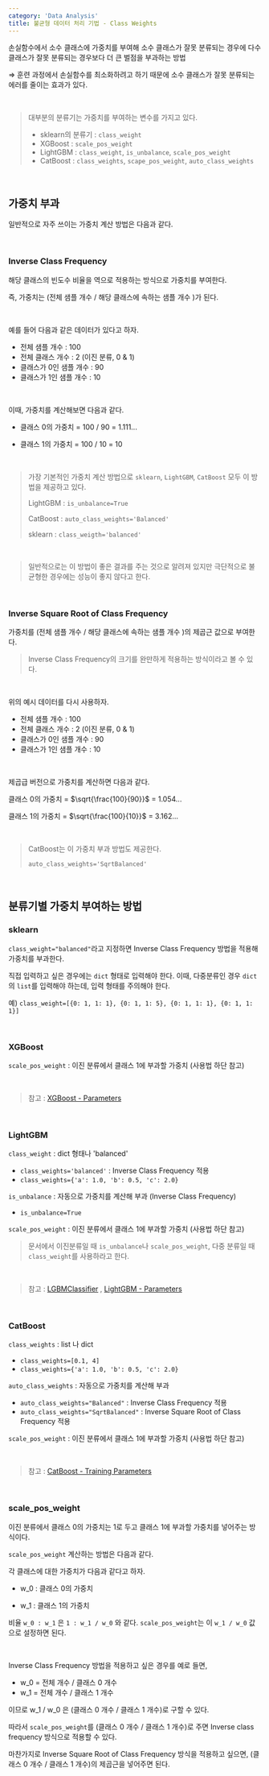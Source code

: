 ```yaml
---
category: 'Data Analysis'
title: 불균형 데이터 처리 기법 - Class Weights
---
```


손실함수에서 소수 클래스에 가중치를 부여해 소수 클래스가 잘못 분류되는 경우에 다수 클래스가 잘못 분류되는 경우보다 더 큰 벌점을 부과하는 방법

⇒ 훈련 과정에서 손실함수를 최소화하려고 하기 때문에 소수 클래스가 잘못 분류되는 에러를 줄이는 효과가 있다.

<br>

> 대부분의 분류기는 가중치를 부여하는 변수를 가지고 있다.
>
> - sklearn의 분류기 : `class_weight`
> - XGBoost : `scale_pos_weight`
> - LightGBM : `class_weight`, `is_unbalance`, `scale_pos_weight`
> - CatBoost : `class_weights`, `scape_pos_weight`, `auto_class_weights`

<br>


## 가중치 부과

일반적으로 자주 쓰이는 가중치 계산 방법은 다음과 같다.

<br>

###  Inverse Class Frequency

해당 클래스의 빈도수 비율을 역으로 적용하는 방식으로 가중치를 부여한다.  

즉, 가중치는 (전체 샘플 개수 / 해당 클래스에 속하는 샘플 개수 )가 된다.

<br>

예를 들어 다음과 같은 데이터가 있다고 하자.

- 전체 샘플 개수 : 100
- 전체 클래스 개수 : 2  (이진 분류, 0 & 1)
- 클래스가 0인 샘플 개수 : 90
- 클래스가 1인 샘플 개수 : 10

<br>

이때, 가중치를 계산해보면 다음과 같다.

- 클래스 0의 가중치 = 100 / 90 = 1.111...

- 클래스 1의 가중치 = 100 / 10 = 10

<br>

> 가장 기본적인 가중치 계산 방법으로 `sklearn`, `LightGBM`, `CatBoost` 모두 이 방법을 제공하고 있다.
>
> LightGBM : `is_unbalance=True`
>
> CatBoost : `auto_class_weights='Balanced'`
>
> sklearn : `class_weigth='balanced'`

<br>

> 일반적으로는 이 방법이 좋은 결과를 주는 것으로 알려져 있지만 극단적으로 불균형한 경우에는 성능이 좋지 않다고 한다.

<br>

### Inverse Square Root of Class Frequency

가중치를 (전체 샘플 개수 / 해당 클래스에 속하는 샘플 개수 )의 제곱근 값으로 부여한다.

> Inverse Class Frequency의 크기를 완만하게 적용하는 방식이라고 볼 수 있다.

<br>

위의 예시 데이터를 다시 사용하자.

- 전체 샘플 개수 : 100
- 전체 클래스 개수 : 2  (이진 분류, 0 & 1)
- 클래스가 0인 샘플 개수 : 90
- 클래스가 1인 샘플 개수 : 10

<br>

제곱급 버전으로 가중치를 계산하면 다음과 같다.

클래스 0의 가중치 = $\sqrt{\frac{100}{90}}$ = 1.054...

클래스 1의 가중치 =  $\sqrt{\frac{100}{10}}$ = 3.162...

<br>

> CatBoost는 이 가중치 부과 방법도 제공한다.
>
> `auto_class_weights='SqrtBalanced'`

<br>


## 분류기별 가중치 부여하는 방법

### sklearn

`class_weight="balanced"`라고 지정하면 Inverse Class Frequency 방법을 적용해 가중치를 부과한다.

직접 입력하고 싶은 경우에는 `dict` 형태로 입력해야 한다. 이때, 다중분류인 경우 `dict`의 `list`를 입력해야 하는데, 입력 형태를 주의해야 한다.

예) `class_weight=[{0: 1, 1: 1}, {0: 1, 1: 5}, {0: 1, 1: 1}, {0: 1, 1: 1}]`

<br>

### XGBoost

`scale_pos_weight` : 이진 분류에서 클래스 1에 부과할 가중치 (사용법 하단 참고)

<br>

> 참고 : [XGBoost - Parameters](https://xgboost.readthedocs.io/en/latest/parameter.html)

<br>

### LightGBM

`class_weight` : dict 형태나 'balanced'

- `class_weights='balanced'` : Inverse Class Frequency 적용
- `class_weights={'a': 1.0, 'b': 0.5, 'c': 2.0}`

`is_unbalance` : 자동으로 가중치를 계산해 부과 (Inverse Class Frequency)

- `is_unbalance=True`

`scale_pos_weight` : 이진 분류에서 클래스 1에 부과할 가중치 (사용법 하단 참고)

> 문서에서 이진분류일 때 `is_unbalance`나 `scale_pos_weight`, 다중 분류일 때 `class_weight`를 사용하라고 한다.

<br>

> 참고 : [LGBMClassifier](https://lightgbm.readthedocs.io/en/latest/pythonapi/lightgbm.LGBMClassifier.html) ,
> [LightGBM - Parameters](https://lightgbm.readthedocs.io/en/latest/Parameters.html)

<br>

### CatBoost

`class_weights` : list 나 dict

- `class_weights=[0.1, 4]`
- `class_weights={'a': 1.0, 'b': 0.5, 'c': 2.0}`

`auto_class_weights` : 자동으로 가중치를 계산해 부과

- `auto_class_weights="Balanced"` : Inverse Class Frequency 적용
- `auto_class_weights="SqrtBalanced"` : Inverse Square Root of Class Frequency 적용

`scale_pos_weight` : 이진 분류에서 클래스 1에 부과할 가중치 (사용법 하단 참고)

<br>

> 참고 : [CatBoost - Training Parameters](https://catboost.ai/docs/concepts/python-reference_parameters-list.html)

<br>

### scale_pos_weight

이진 분류에서 클래스 0의 가중치는 1로 두고 클래스 1에 부과할 가중치를 넣어주는 방식이다.  

`scale_pos_weight` 계산하는 방법은 다음과 같다.

각 클래스에 대한 가중치가 다음과 같다고 하자.

- w_0 : 클래스 0의 가중치

- w_1 : 클래스 1의 가중치

비율 `w_0 : w_1` 은 `1 : w_1 / w_0` 와 같다.
`scale_pos_weight`는 이 `w_1 / w_0` 값으로 설정하면 된다.

<br>

Inverse Class Frequency 방법을 적용하고 싶은 경우를 예로 들면,

- w_0 = 전체 개수 / 클래스 0 개수
- w_1 = 전체 개수 / 클래스 1 개수

이므로 w_1 / w_0 은 (클래스 0 개수 / 클래스 1 개수)로 구할 수 있다.

따라서 `scale_pos_weight`를 (클래스 0 개수 / 클래스 1 개수)로 주면 Inverse class frequency 방식으로 적용할 수 있다.

마찬가지로 Inverse Square Root of Class Frequency 방식을 적용하고 싶으면, (클래스 0 개수 / 클래스 1 개수)의 제곱근을 넣어주면 된다.
